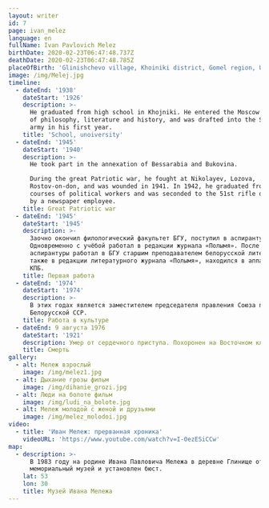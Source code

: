 ```yaml
---
layout: writer
id: 7
page: ivan_melez
language: en
fullName: Ivan Pavlovich Melez
birthDate: 2020-02-23T06:47:48.737Z
deathDate: 2020-02-23T06:47:48.785Z
placeOfBirth: 'Glinishchevo village, Khoiniki district, Gomel region, USSR'
image: /img/Melej.jpg
timeline:
  - dateEnd: '1938'
    dateStart: '1926'
    description: >-
      He graduated from high school in Khojniki. He entered the Moscow Institute
      of philosophy, literature and history, and was drafted into the Soviet
      army in his first year.
    title: 'School, unoiversity'
  - dateEnd: '1945'
    dateStart: '1940'
    description: >-
      He took part in the annexation of Bessarabia and Bukovina.

      During the great Patriotic war, he fought at Nikolayev, Lozova,
      Rostov-on-don, and was wounded in 1941. In 1942, he graduated from the
      courses of political workers and was seconded to the 51st rifle division
      by a newspaper employee.
    title: Great Patriotic war
  - dateEnd: '1945'
    dateStart: '1945'
    description: >-
      Заочно окончил филологический факультет БГУ, поступил в аспирантуру.
      Одновременно с учёбой работал в редакции журнала «Полымя». После окончания
      аспирантуры работал в БГУ старшим преподавателем белорусской литературы, а
      также в редакции литературного журнала «Полымя», находился в аппарате ЦК
      КПБ. 
    title: Первая работа
  - dateEnd: '1974'
    dateStart: '1974'
    description: >-
      В этих годах является заместителем председателя правления Союза писателей
      Белорусской ССР.
    title: Работа в культуре
  - dateEnd: 9 августа 1976
    dateStart: '1921'
    description: Умер от сердечного приступа. Похоронен на Восточном кладбище Минска.
    title: Смерть
gallery:
  - alt: Мележ взрослый
    image: /img/melez1.jpg
  - alt: Дыхание грозы фильм
    image: /img/dihanie_grozi.jpg
  - alt: Люди на болоте фильм
    image: /img/ludi_na_bolote.jpg
  - alt: Мележ молодой с женой и друзьями
    image: /img/melez_molodoi.jpg
video:
  - title: 'Иван Мележ: прерванная хроника'
    videoURL: 'https://www.youtube.com/watch?v=I-0ezESiCCw'
map:
  - description: >-
      В 1983 году на родине Ивана Павловича Мележа в деревне Глинище открыт
      мемориальный музей и установлен бюст.
    lat: 53
    lon: 30
    title: Музей Ивана Мележа
---
```



